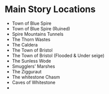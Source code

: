 # Main Story Locations
- Town of Blue Spire
- Town of Blue Spire (Ruined)
- Spire Mountains Tunnels
- The Thorn Wastes
- The Caldera
- The Town of Bristol
- The Town of Bristol (Flooded & Under seige)
- The Sunless Wode
- Smugglers' Marshes
- The Zigguraut
- The whitestone Chasm
- Caves of Whitestone
- 
